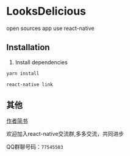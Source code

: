 # LooksDelicious
open sources app use react-native

## Installation

1.  Install dependencies

```bash
yarn install
```

```bash
react-native link
```

## 其他
[作者简书](https://www.jianshu.com/u/c0a74e6c84eb "超链接title")

欢迎加入react-native交流群,多多交流，共同进步

QQ群聊号码：`77545503`